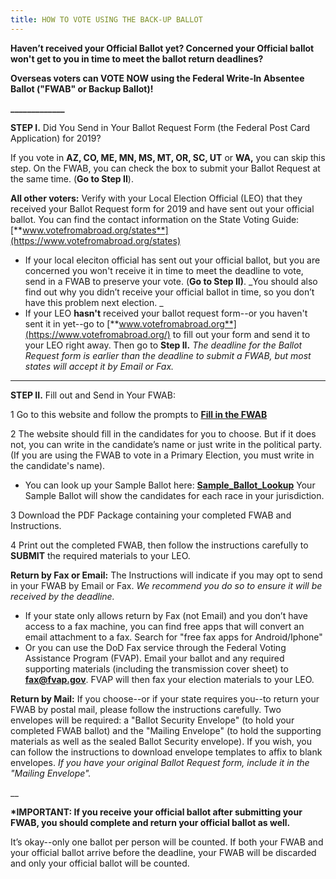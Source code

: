 ```yaml
---
title: HOW TO VOTE USING THE BACK-UP BALLOT
---
```

**Haven’t received your Official Ballot yet? Concerned your Official ballot won't get to you in time to meet the ballot return deadlines?**

**Overseas voters can VOTE NOW using the Federal Write-In Absentee Ballot ("FWAB" or Backup Ballot)!**

<!-- \*\*If you are using a FWAB to vote in the Dec 4, 2018 GA Runoff Election, please skip to Step II\*\* -->

**\_\_\_\_\_\_\_\_\_\_\_\__**

**STEP I.** Did You Send in Your Ballot Request Form (the Federal Post Card Application) for 2019?

If you vote in **AZ, CO, ME, MN, MS, MT, OR, SC, UT** or **WA,** you can skip this step. On the FWAB, you can check the box to submit your Ballot Request at the same time. (**Go to Step II**). 

**All other voters:** Verify with your Local Election Official (LEO) that they received your Ballot Request form for 2019 and have sent out your official ballot. You can find the contact information on the State Voting Guide:  [**www.votefromabroad.org/states**](https://www.votefromabroad.org/states)

* If your local eleciton official has sent out your official ballot, but you are concerned you won't receive it in time to meet the deadline to vote, send in a FWAB to preserve your vote. (**Go to Step II)**. _You should also find out why you didn’t receive your official ballot in time, so you don’t have this problem next election.
  _
* If your LEO **hasn't** received your ballot request form--or you haven't sent it in yet--go to [**www.votefromabroad.org**](https://www.votefromabroad.org/) to fill out your form and send it to your LEO right away. Then go to **Step II.** _The deadline for the Ballot Request form is earlier than the deadline to submit a FWAB, but most states will accept it by Email or Fax._ 

- - -

**STEP II.** Fill out and Send in Your FWAB: 

1 Go to this website and follow the prompts to [**Fill in the FWAB**](https://www.fvap.gov/fwab-privacy-notice)

2 The website should fill in the candidates for you to choose. But if it does not, you can write in the candidate’s name or just write in the political party. (If you are using the FWAB to vote in a Primary Election, you must write in the candidate's name).

* You can look up your Sample Ballot here: [**Sample_Ballot_Lookup**](https://ballotpedia.org/Sample_Ballot_Lookup) Your Sample Ballot will show  the candidates for each race in your jurisdiction.

3 Download the PDF Package containing your completed FWAB and Instructions.

4 Print out the completed FWAB, then follow the instructions carefully to **SUBMIT** the required materials to your LEO. 

**Return by Fax or Email:** The Instructions will indicate if you may opt to send in your FWAB by Email or Fax. _We recommend you do so to ensure it will be received by the deadline._

* If your state only allows return by Fax (not Email) and you don’t have access to a fax machine, you can find free apps that will convert an email attachment to a fax. Search for "free fax apps for Android/Iphone"
* Or you can use the DoD Fax service through the Federal Voting Assistance Program (FVAP). Email your ballot and any required supporting materials (including the transmission cover sheet) to [**fax@fvap.gov**](fax@fvap.gov). FVAP will then fax your election materials to your LEO.

**Return by Mail:** If you choose--or if your state requires you--to return your FWAB by postal mail, please follow the instructions carefully. Two envelopes will be required: a "Ballot Security Envelope" (to hold your completed FWAB ballot) and the "Mailing Envelope" (to hold the supporting materials as well as the sealed Ballot Security envelope). If you wish, you can follow the instructions to download envelope templates to affix to blank envelopes. _If you have your original Ballot Request form, include it in the "Mailing Envelope"._

__

**\*IMPORTANT: If you receive your official ballot after submitting your FWAB, you should complete and return your official ballot as well.** 

It’s okay--only one ballot per person will be counted. If both your FWAB and your official ballot arrive before the deadline, your FWAB will be discarded and only your official ballot will be counted.
